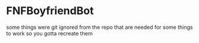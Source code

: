 # FNFBoyfriendBot

some things were git ignored from the repo that are needed for some things to work so you gotta recreate them